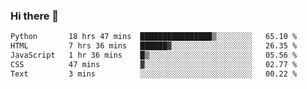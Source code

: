 ### Hi there 🌱
<!--START_SECTION:waka-->

```txt
Python       18 hrs 47 mins  ████████████████▒░░░░░░░░   65.10 %
HTML         7 hrs 36 mins   ██████▓░░░░░░░░░░░░░░░░░░   26.35 %
JavaScript   1 hr 36 mins    █▒░░░░░░░░░░░░░░░░░░░░░░░   05.56 %
CSS          47 mins         ▓░░░░░░░░░░░░░░░░░░░░░░░░   02.77 %
Text         3 mins          ░░░░░░░░░░░░░░░░░░░░░░░░░   00.22 %
```

<!--END_SECTION:waka-->
<!--
**Dieg0raf/Dieg0raf** is a ✨ _special_ ✨ repository because its `README.md` (this file) appears on your GitHub profile.

Here are some ideas to get you started:

- 🔭 I’m currently working on ...
- 🌱 I’m currently learning ...
- 👯 I’m looking to collaborate on ...
- 🤔 I’m looking for help with ...
- 💬 Ask me about ...
- 📫 How to reach me: ...
- 😄 Pronouns: ...
- ⚡ Fun fact: ...
-->
